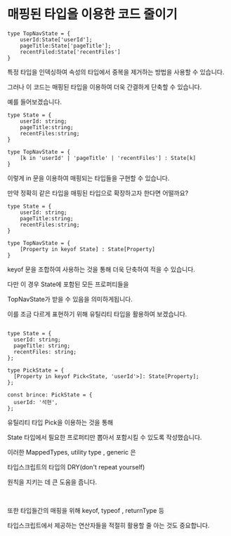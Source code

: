 # 매핑된 타입을 이용한 코드 줄이기

```tsx
type TopNavState = {
    userId:State['userId'];
    pageTitle:State['pageTitle'];
    recentFiled:State['recentFiles']
}

```

특정 타입을 인덱싱하여 속성의 타입에서 중복을 제거하는 방법을 사용할 수 있습니다.

그러나 이 코드는 매핑된 타입을 이용하여 더욱 간결하게 단축할 수 있습니다.

예를 들어보겠습니다.


```tsx
type State = {
    userId: string;
    pageTitle:string;
    recentFiles:string;
}

type TopNavState = {
    [k in 'userId' | 'pageTitle' | 'recentFiles'] : State[k] 
}

```

이렇게 in 문을 이용하여 매핑되는 타입들을 구현할 수 있습니다.

만약 정확히 같은 타입을 매핑된 타입으로 확장하고자 한다면 어떨까요?

```tsx
type State = {
    userId: string;
    pageTitle:string;
    recentFiles:string;
}

type TopNavState = {
    [Property in keyof State] : State[Property] 
}

```
keyof 문을 조합하여 사용하는 것을 통해 더욱 단축하여 적을 수 있습니다.

다만 이 경우 State에 포함된 모든 프로퍼티들을

TopNavState가 받을 수 있음을 의미하게됩니다.

이를 조금 다르게 표현하기 위해 유틸리티 타입을 활용하여 보겠습니다.

```tsx

type State = {
  userId: string;
  pageTitle: string;
  recentFiles: string;
};

type PickState = {
  [Property in keyof Pick<State, 'userId'>]: State[Property];
};

const brince: PickState = {
  userId: '석현',
};

```

유틸리티 타입 Pick을 이용하는 것을 통해

State 타입에서 필요한 프로퍼티만 뽑아서 포함시킬 수 있도록 작성했습니다.

이러한 MappedTypes, utility type , generic 은

타입스크립트의 타입의 DRY(don't repeat yourself)

원칙을 지키는 데 큰 도움을 줍니다.


<br/>

또한 타입들간의 매핑을 위해 keyof, typeof , returnType 등

타입스크립트에서 제공하는 연산자들을 적절히 활용할 줄 아는 것도 중요합니다.

